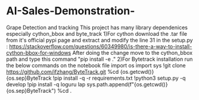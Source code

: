 # AI-Sales-Demonstration-

Grape Detection and tracking
	This project has many library dependenices especially cython_bbox and byte_track
		1)For cython download the .tar file from it's official pypi page and extract and modify the line 31 in the setup.py : https://stackoverflow.com/questions/60349980/is-there-a-way-to-install-cython-bbox-for-windows
			After doing the change move to the cython_bbox path and type this command "pip install -e ."
		2)For Bytetrack installation run the below commands on the notebook file
			import os
			import sys
			!git clone https://github.com/ifzhang/ByteTrack.git
			%cd {os.getcwd()}{os.sep}ByteTrack
			!pip install -q -r requirements.txt
			!python3 setup.py -q develop
			!pip install -q loguru lap
			sys.path.append(f"{os.getcwd()}{os.sep}ByteTrack")
			%cd .
